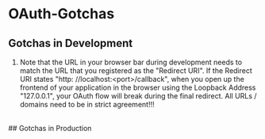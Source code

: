 # OAuth-Gotchas

## Gotchas in Development
1. Note that the URL in your browser bar during development needs to match the URL that you registered as the "Redirect URI". If the Redirect URI states "http: //localhost:\<port\>/callback", when you open up the frontend of your application in the browser using the Loopback Address "127.0.0.1", your OAuth flow will break during the final redirect. All URLs / domains need to be in strict agreement!!!<br>
<br>
## Gotchas in Production
